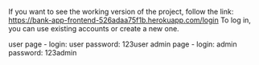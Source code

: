 If you want to see the working version of the project, follow the link: https://bank-app-frontend-526adaa75f1b.herokuapp.com/login
To log in, you can use existing accounts or create a new one.

user page - login: user
            password: 123user
admin page - login: admin
             password: 123admin
